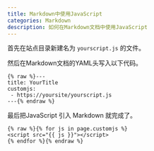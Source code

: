 ```yaml
---
title: Markdown中使用JavaScript
categories: Markdown
description: 如何在Markdown文档中使用JavaScript
---
```


首先在站点目录新建名为 `yourscript.js` 的文件。

然后在Markdown文档的YAML头写入以下代码。

```text
{% raw %}---
title: YourTitle
customjs:
 - https://yoursite/yourscript.js
---{% endraw %}
```

最后把JavaScript 引入 Markdown 就完成了。

```text
{% raw %}{% for js in page.customjs %}
<script src="{{ js }}"></script>
{% endfor %}{% endraw %}
```